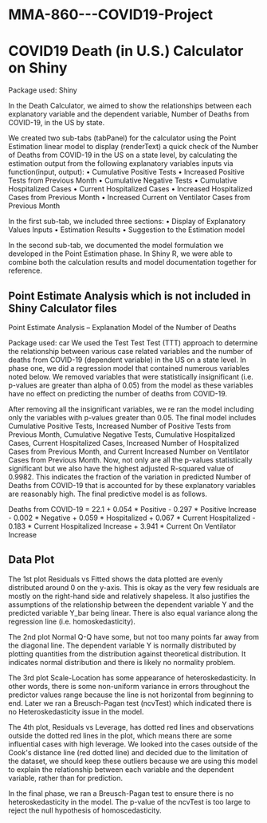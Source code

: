 # MMA-860---COVID19-Project
# COVID19 Death (in U.S.) Calculator on Shiny

Package used: Shiny

In the Death Calculator, we aimed to show the relationships between each explanatory variable and the dependent variable, Number of Deaths from COVID-19, in the US by state.

We created two sub-tabs (tabPanel) for the calculator using the Point Estimation linear model to display (renderText) a quick check of the Number of Deaths from COVID-19 in the US on a state level, by calculating the estimation output from the following explanatory variables inputs via function(input, output):
•	Cumulative Positive Tests
•	Increased Positive Tests from Previous Month
•	Cumulative Negative Tests
•	Cumulative Hospitalized Cases
•	Current Hospitalized Cases
•	Increased Hospitalized Cases from Previous Month
•	Increased Current on Ventilator Cases from Previous Month

In the first sub-tab, we included three sections:
•	Display of Explanatory Values Inputs
•	Estimation Results
•	Suggestion to the Estimation model

In the second sub-tab, we documented the model formulation we developed in the Point Estimation phase. In Shiny R, we were able to combine both the calculation results and model documentation together for reference.


## Point Estimate Analysis which is not included in Shiny Calculator files

Point Estimate Analysis – Explanation Model of the Number of Deaths 

Package used: car
We used the Test Test Test (TTT) approach to determine the relationship between various case related variables and the number of deaths from COVID-19 (dependent variable) in the US on a state level. In phase one, we did a regression model that contained numerous variables noted below.  We removed variables that were statistically insignificant (i.e. p-values are greater than alpha of 0.05) from the model as these variables have no effect on predicting the number of deaths from COVID-19.

After removing all the insignificant variables, we re ran the model including only the variables with p-values greater than 0.05.  The final model includes Cumulative Positive Tests, Increased Number of Positive Tests from Previous Month, Cumulative Negative Tests, Cumulative Hospitalized Cases, Current Hospitalized Cases, Increased Number of Hospitalized Cases from Previous Month, and Current Increased Number on Ventilator Cases from Previous Month.  Now, not only are all the p-values statistically significant but we also have the highest adjusted R-squared value of 0.9982. This indicates the fraction of the variation in predicted Number of Deaths from COVID-19 that is accounted for by these explanatory variables are reasonably high.  The final predictive model is as follows.

Deaths from COVID-19 = 22.1 + 0.054 * Positive - 0.297 * Positive Increase - 0.002 * Negative + 0.059 * Hospitalized + 0.067 * Current Hospitalized - 0.183 * Current Hospitalized Increase + 3.941 * Current On Ventilator Increase

## Data Plot

The 1st plot Residuals vs Fitted shows the data plotted are evenly distributed around 0 on the y-axis.  This is okay as the very few residuals are mostly on the right-hand side and relatively shapeless. It also justifies the assumptions of the relationship between the dependent variable Y and the predicted variable Y_bar being linear.  There is also equal variance along the regression line (i.e. homoskedasticity).

The 2nd plot Normal Q-Q have some, but not too many points far away from the diagonal line.  The dependent variable Y is normally distributed by plotting quantities from the distribution against theoretical distribution. It indicates normal distribution and there is likely no normality problem.

The 3rd plot Scale-Location has some appearance of heteroskedasticity. In other words, there is some non-uniform variance in errors throughout the predictor values range because the line is not horizontal from beginning to end. Later we ran a Breusch-Pagan test (ncvTest) which indicated there is no Heteroskedasticity issue in the model.

The 4th plot, Residuals vs Leverage, has dotted red lines and observations outside the dotted red lines in the plot, which means there are some influential cases with high leverage.  We looked into the cases outside of the Cook's distance line (red dotted line) and decided due to the limitation of the dataset, we should keep these outliers because we are using this model to explain the relationship between each variable and the dependent variable, rather than for prediction.

In the final phase, we ran a Breusch-Pagan test to ensure there is no heteroskedasticity in the model.  The p-value of the ncvTest is too large to reject the null hypothesis of homoscedasticity.   
